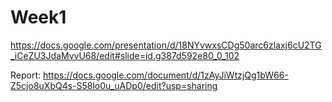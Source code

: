 # Week1
https://docs.google.com/presentation/d/18NYvwxsCDg50arc6zlaxj6cU2TG_iCeZU3JdaMvvU68/edit#slide=id.g387d592e80_0_102

Report:
https://docs.google.com/document/d/1zAyJiWtzjQg1bW66-Z5cjo8uXbQ4s-S58lo0u_uADp0/edit?usp=sharing
